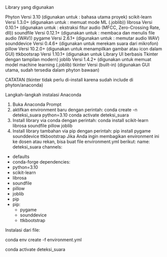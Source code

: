 Library yang digunakan 

Phyton Versi 3.10 (digunakan untuk : bahasa utama proyek)
scikit-learn Versi 1.3.0+ (digunakan untuk : memuat mode ML (.joblib))
librosa Versi 0.10.1+ (digunakan untuk : ekstraksi fitur audio (MFCC, Zero-Crossing Rate, dll))
soundfile Versi 0.12.1+ (digunakan untuk : membaca dan menulis file audio (WAV))
pygame Versi 2.6.1+ (digunakan untuk : memutar audio WAV)
sounddevice Versi 0.4.6+ (digunakan untuk merekam suara dari mikrofon)
pillow Versi 10.2.0+ (digunakan untuk menampilkan gambar atau icon dalam GUI)
ttkbootsrap Versi 1.10.1+ (digunakan untuk Library UI berbasis Tkinter dengan tampilan modern)
joblib Versi 1.4.2+ (digunakan untuk memuat model machine learning (.joblib)
tkinter Versi (built-in) (digunakan GUI utama, sudah tersedia dalam phyton bawaan)

CATATAN (tkinter tidak perlu di-install karena sudah include di phyton/anaconda)

Langkah-langkah instalasi Anaconda
1. Buka Anaconda Prompt
2. aktifkan environment baru dengan perintah:
   conda create -n deteksi_suara python=3.10
   conda activate deteksi_suara
3. Install library via conda dengan perintah:
   conda install scikit-learn librosa soundfile pillow joblib
4. Install library tambahan via pip dengan perintah:
   pip install pygame sounddevice ttkbootstrap
Jika Anda ingin membagikan environment ini ke dosen atau rekan, bisa buat file environment.yml berikut:
name: deteksi_suara
channels:
  - defaults
  - conda-forge
dependencies:
  - python=3.10
  - scikit-learn
  - librosa
  - soundfile
  - pillow
  - joblib
  - pip
  - pip:
      - pygame
      - sounddevice
      - ttkbootstrap

Instalasi dari file:

conda env create -f environment.yml

conda activate deteksi_suara
